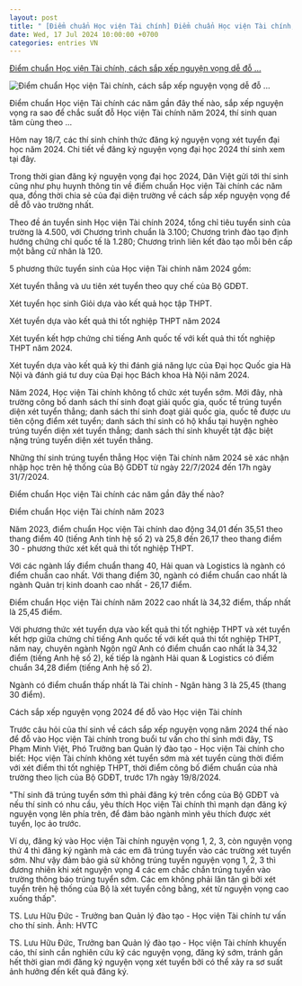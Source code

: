 ```yaml
---
layout: post
title: " [Điểm chuẩn Học viện Tài chính] Điểm chuẩn Học viện Tài chính, cách sắp xếp nguyện vọng dễ đỗ ..."
date: Wed, 17 Jul 2024 10:00:00 +0700
categories: entries VN
---
```

[Điểm chuẩn Học viện Tài chính, cách sắp xếp nguyện vọng dễ đỗ ...](https://danviet.vn/diem-chuan-hoc-vien-tai-chinh-cach-sap-xep-nguyen-vong-de-do-nhat-nha-truong-tu-van-20240717220300362.htm)

![Điểm chuẩn Học viện Tài chính, cách sắp xếp nguyện vọng dễ đỗ ...](https://danviet.mediacdn.vn/zoom/600_315/296231569849192448/2024/7/17/diem-chuan-hoc-vien-tai-chinh-172122834878357886072-0-0-754-1440-crop-17212284693341653564622.jpg)

Điểm chuẩn Học viện Tài chính các năm gần đây thế nào, sắp xếp nguyện vọng ra sao để chắc suất đỗ Học viện Tài chính năm 2024, thí sinh quan tâm cùng theo ...

Hôm nay 18/7, các thí sinh chính thức đăng ký nguyện vọng xét tuyển đại học năm 2024. Chi tiết về đăng ký nguyện vọng đại học 2024 thí sinh xem tại đây.

Trong thời gian đăng ký nguyện vọng đại học 2024, Dân Việt gửi tới thí sinh cũng như phụ huynh thông tin về điểm chuẩn Học viện Tài chính các năm qua, đồng thời chia sẻ của đại diện trường về cách sắp xếp nguyện vọng để dễ đỗ vào trường nhất.

Theo đề án tuyển sinh Học viện Tài chính 2024, tổng chỉ tiêu tuyển sinh của trường là 4.500, với Chương trình chuẩn là 3.100; Chương trình đào tạo định hướng chứng chỉ quốc tế là 1.280; Chương trình liên kết đào tạo mỗi bên cấp một bằng cử nhân là 120.

5 phương thức tuyển sinh của Học viện Tài chính năm 2024 gồm:

Xét tuyển thẳng và ưu tiên xét tuyển theo quy chế của Bộ GDĐT.

Xét tuyển học sinh Giỏi dựa vào kết quả học tập THPT.

Xét tuyển dựa vào kết quả thi tốt nghiệp THPT năm 2024

Xét tuyển kết hợp chứng chỉ tiếng Anh quốc tế với kết quả thi tốt nghiệp THPT năm 2024.

Xét tuyển dựa vào kết quả kỳ thi đánh giá năng lực của Đại học Quốc gia Hà Nội và đánh giá tư duy của Đại học Bách khoa Hà Nội năm 2024.

Năm 2024, Học viện Tài chính không tổ chức xét tuyển sớm. Mới đây, nhà trường công bố danh sách thí sinh đoạt giải quốc gia, quốc tế trúng tuyển diện xét tuyển thẳng; danh sách thí sinh đoạt giải quốc gia, quốc tế được ưu tiên cộng điểm xét tuyển; danh sách thí sinh có hộ khẩu tại huyện nghèo trúng tuyển diện xét tuyển thẳng; danh sách thí sinh khuyết tật đặc biệt nặng trúng tuyển diện xét tuyển thẳng.

Những thí sinh trúng tuyển thẳng Học viện Tài chính năm 2024 sẽ xác nhận nhập học trên hệ thống của Bộ GDĐT từ ngày 22/7/2024 đến 17h ngày 31/7/2024.

Điểm chuẩn Học viện Tài chính các năm gần đây thế nào?

Điểm chuẩn Học viện Tài chính năm 2023

Năm 2023, điểm chuẩn Học viện Tài chính dao động 34,01 đến 35,51 theo thang điểm 40 (tiếng Anh tính hệ số 2) và 25,8 đến 26,17 theo thang điểm 30 - phương thức xét kết quả thi tốt nghiệp THPT.

Với các ngành lấy điểm chuẩn thang 40, Hải quan và Logistics là ngành có điểm chuẩn cao nhất. Với thang điểm 30, ngành có điểm chuẩn cao nhất là ngành Quản trị kinh doanh cao nhất - 26,17 điểm.

Điểm chuẩn Học viện Tài chính năm 2022 cao nhất là 34,32 điểm, thấp nhất là 25,45 điểm.

Với phương thức xét tuyển dựa vào kết quả thi tốt nghiệp THPT và xét tuyển kết hợp giữa chứng chỉ tiếng Anh quốc tế với kết quả thi tốt nghiệp THPT, năm nay, chuyên ngành Ngôn ngữ Anh có điểm chuẩn cao nhất là 34,32 điểm (tiếng Anh hệ số 2), kế tiếp là ngành Hải quan & Logistics có điểm chuẩn 34,28 điểm (tiếng Anh hệ số 2).

Ngành có điểm chuẩn thấp nhất là Tài chính - Ngân hàng 3 là 25,45 (thang 30 điểm).

Cách sắp xếp nguyện vọng 2024 để đỗ vào Học viện Tài chính

Trước câu hỏi của thí sinh về cách sắp xếp nguyện vọng năm 2024 thế nào để đỗ vào Học viện Tài chính trong buổi tư vấn cho thí sinh mới đây, TS Phạm Minh Việt, Phó Trưởng ban Quản lý đào tạo - Học viện Tài chính cho biết: Học viện Tài chính không xét tuyển sớm mà xét tuyển cùng thời điểm với xét điểm thi tốt nghiệp THPT, thời điểm công bố điểm chuẩn của nhà trường theo lịch của Bộ GDĐT, trước 17h ngày 19/8/2024.

"Thí sinh đã trúng tuyển sớm thì phải đăng ký trên cổng của Bộ GDĐT và nếu thí sinh có nhu cầu, yêu thích Học viện Tài chính thì mạnh dạn đăng ký nguyện vọng lên phía trên, để đảm bảo ngành mình yêu thích được xét tuyển, lọc ảo trước.

Ví dụ, đăng ký vào Học viện Tài chính nguyện vọng 1, 2, 3, còn nguyện vọng thứ 4 thì đăng ký ngành mà các em đã trúng tuyển vào các trường xét tuyển sớm. Như vậy đảm bảo giả sử không trúng tuyển nguyện vọng 1, 2, 3 thì đương nhiên khi xét nguyện vọng 4 các em chắc chắn trúng tuyển vào trường thông báo trúng tuyển sớm. Các em không phải lăn tăn gì bởi xét tuyển trên hệ thống của Bộ là xét tuyển công bằng, xét từ nguyện vọng cao xuống thấp".

TS. Lưu Hữu Đức - Trưởng ban Quản lý đào tạo - Học viện Tài chính tư vấn cho thí sinh. Ảnh: HVTC



TS. Lưu Hữu Đức, Trưởng ban Quản lý đào tạo - Học viện Tài chính khuyến cáo, thí sinh cần nghiên cứu kỹ các nguyện vọng, đăng ký sớm, tránh gần hết thời gian mới đăng ký nguyện vọng xét tuyển bởi có thể xảy ra sơ suất ảnh hưởng đến kết quả đăng ký.





